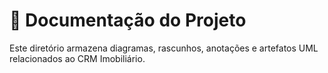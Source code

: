 # 📁 Documentação do Projeto

Este diretório armazena diagramas, rascunhos, anotações e artefatos UML relacionados ao CRM Imobiliário.
